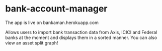 # bank-account-manager
The app is live on bankaman.herokuapp.com

Allows users to import bank transaction data from Axis, ICICI and Federal banks at the moment and displays them in a sorted manner. You can also view an asset split graph!
